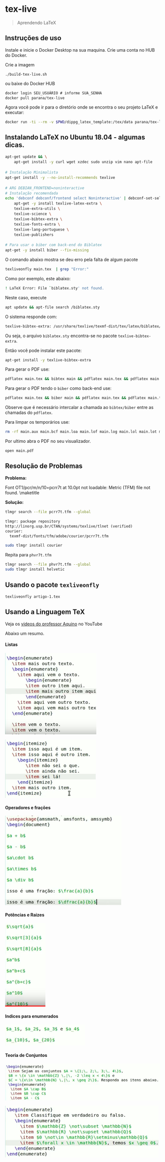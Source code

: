 # tex-live

> Aprendendo LaTeX

## Instruções de uso

Instale e inicie o Docker Desktop na sua maquina. Crie uma conta no HUB do Docker.

Crie a imagem

```
./build-tex-live.sh
```

ou baixe do Docker HUB

```
docker login SEU_USUÁRIO # informe SUA_SENHA
docker pull parana/tex-live
```

Agora você pode ir para o diretório onde se encontra o seu projeto LaTeX e executar:

```bash
docker run -ti --rm -v $PWD/dippg_latex_template:/tex/data parana/tex-live bash
```

## Instalando LaTeX no Ubuntu 18.04 - algumas dicas.

```bash
apt-get update && \
    apt-get install -y curl wget xzdec sudo unzip vim nano apt-file

# Instalação Minimalista
apt-get install -y --no-install-recommends texlive

# ARG DEBIAN_FRONTEND=noninteractive
# Instalação recomendada
echo 'debconf debconf/frontend select Noninteractive' | debconf-set-selections && \
    apt-get -y install texlive-latex-extra \
    texlive-extra-utils \
    texlive-science \
    texlive-bibtex-extra \
    texlive-fonts-extra \
    texlive-lang-portuguese \
    texlive-publishers

# Para usar o biber com back-end do Biblatex
apt-get -y install biber --fix-missing
```

O comando abaixo mostra se deu erro pela falta de algum pacote

```bash
texliveonfly main.tex  | grep "Error:" 
```

Como por exemplo, este abaixo:

```bash
! LaTeX Error: File `biblatex.sty' not found.
```

Neste caso, execute 

```bash
apt update && apt-file search /biblatex.sty 
```

O sistema responde com:

```bash
texlive-bibtex-extra: /usr/share/texlive/texmf-dist/tex/latex/biblatex/biblatex.sty
```

Ou seja, o arquivo `biblatex.sty` encontra-se no pacote `texlive-bibtex-extra`.

Então você pode instalar este pacote:

```bash
apt-get install -y texlive-bibtex-extra
```

Para gerar o PDF use:

```bash
pdflatex main.tex && bibtex main && pdflatex main.tex && pdflatex main.tex
```


Para gerar o PDF tendo o `biber` como back-end use:

```bash
pdflatex main.tex && biber main && pdflatex main.tex && pdflatex main.tex
```

Observe que é necessário intercalar a chamada ao `bibtex/biber` entre as chamadas do `pdflatex`.

Para limpar os temporários use:

```bash
rm -rf main.aux main.bcf main.loa main.lof main.log main.lol main.lot main.out main.run.xml main.synctex.gz main.toc main.bbl main.blg
```

Por ultimo abra o PDF no seu visualizador.

```bash
open main.pdf
```

## Resolução de Problemas

**Problema:**

Font OT1/pcr/m/n/10=pcrr7t at 10.0pt not loadable: Metric (TFM) file not found. \maketitle

**Solução:**

```bash
tlmgr search --file pcrr7t.tfm --global
```

```
tlmgr: package repository http://linorg.usp.br/CTAN/systems/texlive/tlnet (verified)
courier:
  texmf-dist/fonts/tfm/adobe/courier/pcrr7t.tfm
```

```bash
sudo tlmgr install courier
```

Repita para `phvr7t.tfm`

```bash
tlmgr search --file phvr7t.tfm --global
sudo tlmgr install helvetic
```

## Usando o pacote `texliveonfly`

```bash
texliveonfly artigo-1.tex
```

## Usando a Linguagem TeX

Veja os [videos do professor Aquino](https://youtu.be/F-yGTt9Bty4?list=PLa_2246N48_p9ndUHlO255uvKtSR8mshE) no YouTube

Abaixo um resumo.

#### Listas

![latex-listas](docs/latex-listas.png)

![lista-simples](docs/latex-lista-simples.png)

#### Operadores e frações

![operadores-e-fracoes](docs/latex-operadores-e-fracoes.png)

#### Potências e Raizes

![potencias e raizes](docs/latex-potencia.png)

#### Indices para enumerados

![indices](docs/latex-indices.png)

#### Teoria de Conjuntos

![conjuntos](docs/latex-conjuntos.png)

![conjuntos 1](docs/latex-conjuntos-1.png)

